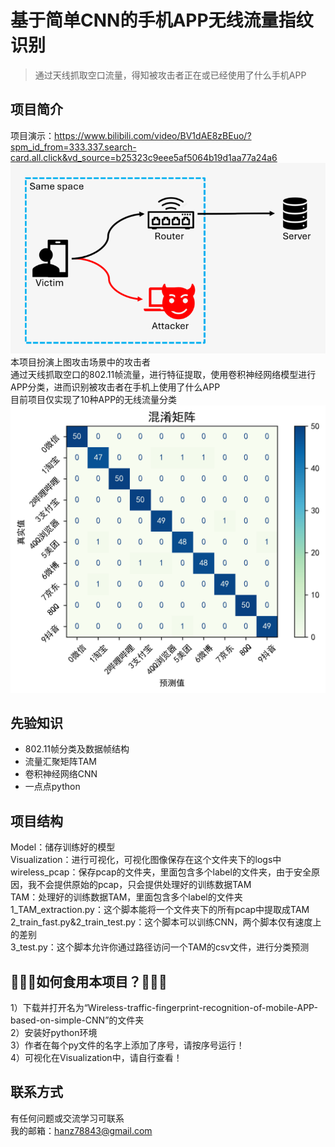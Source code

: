 # 基于简单CNN的手机APP无线流量指纹识别

> 通过天线抓取空口流量，得知被攻击者正在或已经使用了什么手机APP

## 项目简介  
项目演示：https://www.bilibili.com/video/BV1dAE8zBEuo/?spm_id_from=333.337.search-card.all.click&vd_source=b25323c9eee5af5064b19d1aa77a24a6
![攻击场景](https://github.com/27e7dyy38eu/img/blob/main/attck.png)   
本项目扮演上图攻击场景中的攻击者  
通过天线抓取空口的802.11帧流量，进行特征提取，使用卷积神经网络模型进行APP分类，进而识别被攻击者在手机上使用了什么APP  
目前项目仅实现了10种APP的无线流量分类  
![混淆矩阵](https://github.com/27e7dyy38eu/img/blob/main/confusion_matrix.png) 

## 先验知识
- 802.11帧分类及数据帧结构
- 流量汇聚矩阵TAM
- 卷积神经网络CNN
- 一点点python

## 项目结构
Model：储存训练好的模型  
Visualization：进行可视化，可视化图像保存在这个文件夹下的logs中  
wireless_pcap：保存pcap的文件夹，里面包含多个label的文件夹，由于安全原因，我不会提供原始的pcap，只会提供处理好的训练数据TAM  
TAM：处理好的训练数据TAM，里面包含多个label的文件夹  
1_TAM_extraction.py：这个脚本能将一个文件夹下的所有pcap中提取成TAM  
2_train_fast.py&2_train_test.py：这个脚本可以训练CNN，两个脚本仅有速度上的差别  
3_test.py：这个脚本允许你通过路径访问一个TAM的csv文件，进行分类预测  

## 🎂🎂🎂如何食用本项目？🎂🎂🎂
1）下载并打开名为“Wireless-traffic-fingerprint-recognition-of-mobile-APP-based-on-simple-CNN”的文件夹  
2）安装好python环境  
3）作者在每个py文件的名字上添加了序号，请按序号运行！  
4）可视化在Visualization中，请自行查看！  

## 联系方式
有任何问题或交流学习可联系   
我的邮箱：hanz78843@gmail.com









